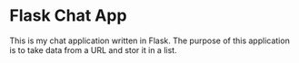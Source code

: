 # Flask Chat App

This is my chat application written in Flask. The purpose of this application is to take data from a URL
and stor it in a list.
